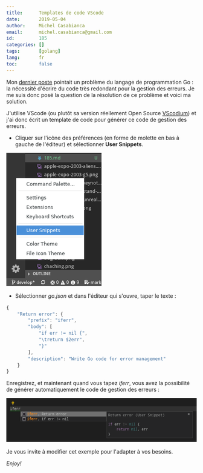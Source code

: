 ```yaml
---
title:      Templates de code VScode
date:       2019-05-04
author:     Michel Casabianca
email:      michel.casabianca@gmail.com
id:         185
categories: []
tags:       [golang]
lang:       fr
toc:        false
---
```


Mon [dernier poste](/blog/184.html) pointait un problème du langage de programmation Go : la nécessité d'écrire du code très redondant pour la gestion des erreurs. Je me suis donc posé la question de la résolution de ce problème et voici ma solution.

<!--more-->

J'utilise VScode (ou plutôt sa version réellement Open Source [VScodium](https://github.com/VSCodium/vscodium)) et j'ai donc écrit un template de code pour générer ce code de gestion des erreurs.

- Cliquer sur l'icône des préférences (en forme de molette en bas à gauche de l'éditeur) et sélectionner **User Snippets**.

![](vscode-manage.png)

- Sélectionner *go.json* et dans l'éditeur qui s'ouvre, taper le texte :

```js
{
	"Return error": {
		"prefix": "iferr",
		"body": [
			"if err != nil {",
			"\treturn $2err",
			"}"
		],
		"description": "Write Go code for error management"
	}
}
```

Enregistrez, et maintenant quand vous tapez *iferr*, vous avez la possibilité de générer automatiquement le code de gestion des erreurs :

![](vscode-error.png)

Je vous invite à modifier cet exemple pour l'adapter à vos besoins.

*Enjoy!*
